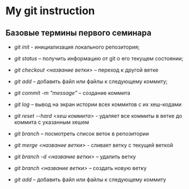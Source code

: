 # My git instruction

## Базовые термины первого семинара

* *git init* - инициализация локального репозитория;

* *git status* – получить информацию от git о его текущем состоянии;

* *git checkout <название ветки>* – переход к другой ветке

* *git add* – добавить файл или файлы к следующему коммиту;

* *git commit -m “message”* – создание коммита

* *git log* – вывод на экран истории всех коммитов с их хеш-кодами

* *git reset --hard <хеш коммита>* - удаляет все коммиты в ветке до коммита с указанным хешем

* *git branch* – посмотреть список веток в репозитории

* *git merge <название ветки>* - сливает ветку с текущей веткой

* *git branch -d <название ветки>* – удалить ветку

* *git branch <название ветки>* – создать новую ветку

* *git add* – добавить файл или файлы к следующему коммиту
